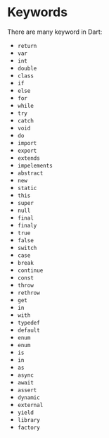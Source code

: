 # Keywords

There are many keyword in Dart:

* `return`
* `var`
* `int`
* `double`
* `class`
* `if`
* `else`
* `for`
* `while`
* `try`
* `catch`
* `void`
* `do`
* `import`
* `export`
* `extends`
* `impelements`
* `abstract`
* `new`
* `static`
* `this`
* `super`
* `null`
* `final`
* `finaly`
* `true`
* `false`
* `switch`
* `case`
* `break`
* `continue`
* `const`
* `throw`
* `rethrow`
* `get`
* `in`
* `with`
* `typedef`
* `default`
* `enum`
* `enum`
* `is`
* `in`
* `as`
* `async`
* `await`
* `assert`
* `dynamic`
* `external`
* `yield`
* `library`
* `factory`